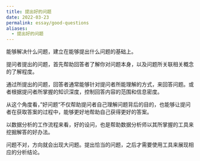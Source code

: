 ```yaml
---
title: 提出好的问题
date: 2022-03-23
permalink: essay/good-questions
aliases:
  - 提出好的问题
---
```

能够解决什么问题，建立在能够提出什么问题的基础上。

提问者提出的问题，首先帮助回答者了解你对问题本身，以及问题所关联相关概念的了解程度。

通过所提出的问题，回答者通常能够针对提问者所能理解的方式，来回答问题。或者根据提问者所掌握的知识深度，控制回答内容的范围和信息密度。

从这个角度看，”好问题“不仅帮助提问者自己理解问题背后的目的，也能够让提问者在获取答案的过程中，能够更好地帮助自己获得更好的答案。

以数据分析的工作流程来看，好的设问，也是帮助数据分析师以其所掌握的工具来挖掘解答的好办法。

问题不对，方向就会出现大问题。提出恰当的问题，之后才需要使用工具来展现相应的分析结论。